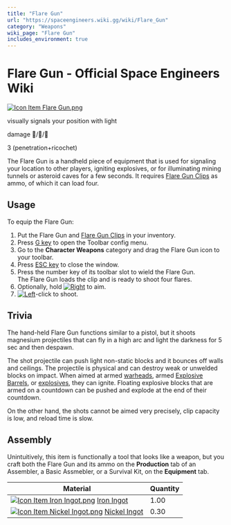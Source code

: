 ```yaml
---
title: "Flare Gun"
url: "https://spaceengineers.wiki.gg/wiki/Flare_Gun"
category: "Weapons"
wiki_page: "Flare Gun"
includes_environment: true
---
```


# Flare Gun - Official Space Engineers Wiki

[![Icon Item Flare Gun.png](https://spaceengineers.wiki.gg/images/thumb/Icon_Item_Flare_Gun.png/100px-Icon_Item_Flare_Gun.png?7fc2c7)](https://spaceengineers.wiki.gg/wiki/File:Icon_Item_Flare_Gun.png)

visually signals your position with light

damage 🚀/🧍/🧑

3 (penetration+ricochet)

The Flare Gun is a handheld piece of equipment that is used for signaling your location to other players, igniting explosives, or for illuminating mining tunnels or asteroid caves for a few seconds. It requires [Flare Gun Clips](https://spaceengineers.wiki.gg/wiki/Flare_Gun_Clip "Flare Gun Clip") as ammo, of which it can load four.

## Usage

To equip the Flare Gun:

1.  Put the Flare Gun and [Flare Gun Clips](https://spaceengineers.wiki.gg/wiki/Flare_Gun_Clip "Flare Gun Clip") in your inventory.
2.  Press [G key](https://spaceengineers.wiki.gg/wiki/Key_Bindings "Key Bindings") to open the Toolbar config menu.
3.  Go to the **Character Weapons** category and drag the Flare Gun icon to your toolbar.
4.  Press [ESC key](https://spaceengineers.wiki.gg/wiki/Key_Bindings "Key Bindings") to close the window.
5.  Press the number key of its toolbar slot to wield the Flare Gun.  
    The Flare Gun loads the clip and is ready to shoot four flares.
6.  Optionally, hold [![Right](https://commons.wiki.gg/images/thumb/Keyboard_White_Mouse_Right.png/20px-Keyboard_White_Mouse_Right.png?3581de)](https://spaceengineers.wiki.gg/wiki/File:Keyboard_White_Mouse_Right.png "Right") to aim.
7.  [![Left](https://commons.wiki.gg/images/thumb/Keyboard_White_Mouse_Left.png/20px-Keyboard_White_Mouse_Left.png?c1a406)](https://spaceengineers.wiki.gg/wiki/File:Keyboard_White_Mouse_Left.png "Left")\-click to shoot.

## Trivia

The hand-held Flare Gun functions similar to a pistol, but it shoots magnesium projectiles that can fly in a high arc and light the darkness for 5 sec and then despawn.

The shot projectile can push light non-static blocks and it bounces off walls and ceilings. The projectile is physical and can destroy weak or unwelded blocks on impact. When aimed at armed [warheads](https://spaceengineers.wiki.gg/wiki/Warhead "Warhead"), armed [Explosive Barrels](https://spaceengineers.wiki.gg/wiki/Explosive_Barrel "Explosive Barrel"), or [explosives](https://spaceengineers.wiki.gg/wiki/Explosives "Explosives"), they can ignite. Floating explosive blocks that are armed on a countdown can be pushed and explode at the end of their countdown.

On the other hand, the shots cannot be aimed very precisely, clip capacity is low, and reload time is slow.

## Assembly

Unintuitively, this item is functionally a tool that looks like a weapon, but you craft both the Flare Gun and its ammo on the **Production** tab of an Assembler, a Basic Assmebler, or a Survival Kit, on the **Equipment** tab.

| Material | Quantity |
| --- | --- |
| [![Icon Item Iron Ingot.png](https://spaceengineers.wiki.gg/images/thumb/Icon_Item_Iron_Ingot.png/21px-Icon_Item_Iron_Ingot.png?388ec0)](https://spaceengineers.wiki.gg/wiki/Iron_Ingot "Iron Ingot") [Iron Ingot](https://spaceengineers.wiki.gg/wiki/Iron_Ingot "Iron Ingot") | 1.00 |
| [![Icon Item Nickel Ingot.png](https://spaceengineers.wiki.gg/images/thumb/Icon_Item_Nickel_Ingot.png/21px-Icon_Item_Nickel_Ingot.png?e67f47)](https://spaceengineers.wiki.gg/wiki/Nickel_Ingot "Nickel Ingot") [Nickel Ingot](https://spaceengineers.wiki.gg/wiki/Nickel_Ingot "Nickel Ingot") | 0.30 |